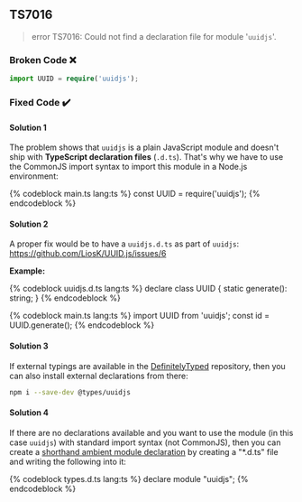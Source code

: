 ## TS7016

> error TS7016: Could not find a declaration file for module '`uuidjs`'.

### Broken Code ❌

```ts
import UUID = require('uuidjs');
```

### Fixed Code ✔️

#### Solution 1

The problem shows that `uuidjs` is a plain JavaScript module and doesn't ship with **TypeScript declaration files** (`.d.ts`). That's why we have to use the CommonJS import syntax to import this module in a Node.js environment:

<!-- prettier-ignore-start -->
{% codeblock main.ts lang:ts %}
const UUID = require('uuidjs');
{% endcodeblock %}
<!-- prettier-ignore-end -->

#### Solution 2

A proper fix would be to have a `uuidjs.d.ts` as part of `uuidjs`: https://github.com/LiosK/UUID.js/issues/6

**Example:**

<!-- prettier-ignore-start -->
{% codeblock uuidjs.d.ts lang:ts %}
declare class UUID {
  static generate(): string;
}
{% endcodeblock %}
<!-- prettier-ignore-end -->

<!-- prettier-ignore-start -->
{% codeblock main.ts lang:ts %}
import UUID from 'uuidjs';
const id = UUID.generate();
{% endcodeblock %}
<!-- prettier-ignore-end -->

#### Solution 3

If external typings are available in the [DefinitelyTyped](https://github.com/DefinitelyTyped/DefinitelyTyped/) repository, then you can also install external declarations from there:

```bash
npm i --save-dev @types/uuidjs
```

#### Solution 4

If there are no declarations available and you want to use the module (in this case `uuidjs`) with standard import syntax (not CommonJS), then you can create a [shorthand ambient module declaration](https://www.typescriptlang.org/docs/handbook/release-notes/overview.html#shorthand-ambient-module-declarations) by creating a "\*.d.ts" file and writing the following into it:

<!-- prettier-ignore-start -->
{% codeblock types.d.ts lang:ts %}
declare module "uuidjs";
{% endcodeblock %}
<!-- prettier-ignore-end -->
